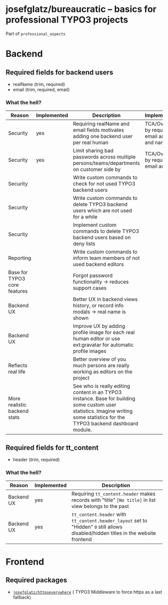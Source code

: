 # josefglatz/bureaucratic – basics for professional TYPO3 projects

Part of `professional_aspects`

# Backend

## Required fields for backend users

* realName (trim, required)
* email (trim, required, email)

### What the hell?

| Reason                       | Implemented | Description                                                                                                                                                                    | Implementation                                     |
|------------------------------|-------------|--------------------------------------------------------------------------------------------------------------------------------------------------------------------------------|----------------------------------------------------|
| Security                     | yes         | Requiring realName and email fields motivates adding one backend user per real human                                                                                           | TCA/Overrides, by requiring email address and name |
| Security                     | yes         | Limit sharing bad passwords across multiple persons/teams/departments on customer side by                                                                                      | TCA/Overrides, by requiring email address          |
| Security                     |             | Write custom commands to check for not used TYPO3 backend users                                                                                                                |                                                    |
| Security                     |             | Write custom commands to delete TYPO3 backend users which are not used for a while                                                                                             |                                                    |
| Security                     |             | Implement custom commands to delete TYPO3 backend users based on deny lists                                                                                                    |                                                    |
| Reporting                    |             | Write custom commands to inform team members of not used backend editors                                                                                                       |                                                    |
| Base for TYPO3 core features |             | Forgot password functionality → reduces support cases                                                                                                                          |                                                    |
| Backend UX                   |             | Better UX in backend views history, or record info modals → real name is shown                                                                                                 |                                                    |
| Backend UX                   |             | Improve UX by adding profile image for each real human editor or use ext:gravatar for automatic profile images                                                                 |                                                    |
| Reflects real life           |             | Better overview of you much persons are really working as editors on the project                                                                                               |                                                    |
| More realistic backend stats |             | See who is really editing content in an TYPO3 instance. Base for building some custom user statistics. Imagine writing some statistics for the TYPO3 backend dashboard module. |                                                    |

## Required fields for tt_content

* header (trim, required)

### What the hell?

| Reason     | Implemented | Description                                                                                                                         |
|------------|-------------|-------------------------------------------------------------------------------------------------------------------------------------|
| Backend UX | yes         | Requiring `tt_content.header` makes records with "title" `[No title]` in list view belongs to the past                              |
| Backend UX | yes         | `tt_content.header` with `tt_content.header_layout` set to "Hidden" `0` still allows disabled/hidden titles in the website frontend |

# Frontend

## Required packages

* [`josefglatz/httpseverywhere`](https://github.com/josefglatz/httpseverywhere) (
  TYPO3 Middleware to force https as a
  last fallback)
